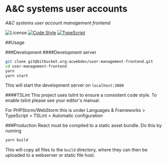 # A&C systems user accounts

*A&C systems user account management frontend*

![License](https://img.shields.io/badge/license-proprietary-red)
[![Code Style](https://badgen.net/badge/code%20style/airbnb/ff5a5f?icon=airbnb)](https://github.com/airbnb/javascript)
[![TypeScript](https://badges.frapsoft.com/typescript/code/typescript.png?v=101)](https://github.com/ellerbrock/typescript-badges/) 

##Usage

###Development
####Development server
```bash
git clone git@bitbucket.org:acwebdev/user-management-frontend.git
cd user-management-frontend
yarn
yarn start
```
This will start the development server on `localhost:3000`

####TSLint
This project uses tslint to ensure a consistent code style.
To enable tslint please see your editor's manual. 

For PHPStorm/WebStorm this is under
Languages & Frameworks > TypeScript > TSLint > Automatic configuration

###Production
React must be compiled to a static asset bundle. Do this by running
```bash
yarn build
```
This will copy all files to the `build` directory, where they can then be uploaded to a webserver or static file host.
